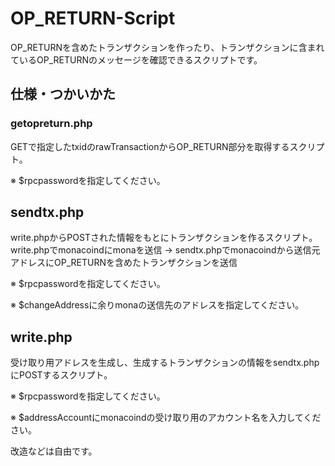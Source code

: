 # OP_RETURN-Script
OP_RETURNを含めたトランザクションを作ったり、トランザクションに含まれているOP_RETURNのメッセージを確認できるスクリプトです。
## 仕様・つかいかた
### getopreturn.php
GETで指定したtxidのrawTransactionからOP_RETURN部分を取得するスクリプト。

※ $rpcpasswordを指定してください。
## sendtx.php
write.phpからPOSTされた情報をもとにトランザクションを作るスクリプト。
write.phpでmonacoindにmonaを送信
→ sendtx.phpでmonacoindから送信元アドレスにOP_RETURNを含めたトランザクションを送信

※ $rpcpasswordを指定してください。

※ $changeAddressに余りmonaの送信先のアドレスを指定してください。
## write.php
受け取り用アドレスを生成し、生成するトランザクションの情報をsendtx.phpにPOSTするスクリプト。

※ $rpcpasswordを指定してください。

※ $addressAccountにmonacoindの受け取り用のアカウント名を入力してください。

改造などは自由です。
